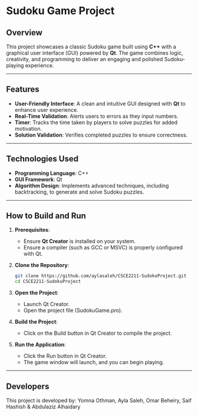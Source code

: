 # Sudoku Game Project

## Overview  
This project showcases a classic Sudoku game built using **C++** with a graphical user interface (GUI) powered by **Qt**. The game combines logic, creativity, and programming to deliver an engaging and polished Sudoku-playing experience.

---

## Features  
- **User-Friendly Interface**: A clean and intuitive GUI designed with **Qt** to enhance user experience.  
- **Real-Time Validation**: Alerts users to errors as they input numbers.
- **Timer**: Tracks the time taken by players to solve puzzles for added motivation.  
- **Solution Validation**: Verifies completed puzzles to ensure correctness.  

---

## Technologies Used  
- **Programming Language**: C++  
- **GUI Framework**: Qt  
- **Algorithm Design**: Implements advanced techniques, including backtracking, to generate and solve Sudoku puzzles.  

---

## How to Build and Run  
1. **Prerequisites**:  
   - Ensure **Qt Creator** is installed on your system.  
   - Ensure a compiler (such as GCC or MSVC) is properly configured with Qt.  

2. **Clone the Repository**:  
   ```bash  
   git clone https://github.com/aylasaleh/CSCE2211-SudokoProject.git
   cd CSCE2211-SudokuProject

3. **Open the Project**:
   - Launch Qt Creator.
   - Open the project file (SudokuGame.pro).

4. **Build the Project**:
   - Click on the Build button in Qt Creator to compile the project.

5. **Run the Application**:
   - Click the Run button in Qt Creator.
   - The game window will launch, and you can begin playing.
  
---

## Developers 
This project is developed by:
Yomna Othman, Ayla Saleh, Omar Beheiry, Saif Hashish & Abdulaziz Alhaidary

